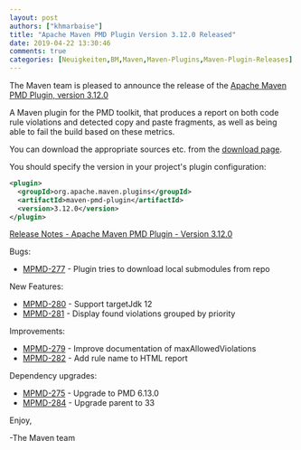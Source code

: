 ```yaml
---
layout: post
authors: ["khmarbaise"]
title: "Apache Maven PMD Plugin Version 3.12.0 Released"
date: 2019-04-22 13:30:46
comments: true
categories: [Neuigkeiten,BM,Maven,Maven-Plugins,Maven-Plugin-Releases]
---
```

The Maven team is pleased to announce the release of the 
[Apache Maven PMD Plugin, version 3.12.0](https://maven.apache.org/plugins/maven-pmd-plugin/)

A Maven plugin for the PMD toolkit, that produces a report on both code rule
violations and detected copy and paste fragments, as well as being able to fail
the build based on these metrics.

You can download the appropriate sources etc. from the 
[download page](https://maven.apache.org/plugins/maven-pmd-plugin/download.cgi).

You should specify the version in your project's plugin configuration:

``` xml
<plugin>
  <groupId>org.apache.maven.plugins</groupId>
  <artifactId>maven-pmd-plugin</artifactId>
  <version>3.12.0</version>
</plugin>
```

<!-- more -->

[Release Notes - Apache Maven PMD Plugin - Version 3.12.0](https://issues.apache.org/jira/secure/ReleaseNote.jspa?projectId=12317621&version=12344380)

Bugs:

- [MPMD-277](https://issues.apache.org/jira/browse/MPMD-277) - Plugin tries to download local submodules from repo

New Features:

- [MPMD-280](https://issues.apache.org/jira/browse/MPMD-280) - Support targetJdk 12
- [MPMD-281](https://issues.apache.org/jira/browse/MPMD-281) - Display found violations grouped by priority

Improvements:

- [MPMD-279](https://issues.apache.org/jira/browse/MPMD-279) - Improve documentation of maxAllowedViolations
- [MPMD-282](https://issues.apache.org/jira/browse/MPMD-282) - Add rule name to HTML report

Dependency upgrades:

- [MPMD-275](https://issues.apache.org/jira/browse/MPMD-275) - Upgrade to PMD 6.13.0
- [MPMD-284](https://issues.apache.org/jira/browse/MPMD-284) - Upgrade parent to 33

Enjoy,

-The Maven team
